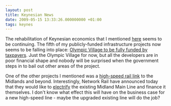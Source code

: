 ```yaml
---
layout: post
title: Keynesian News
date: 2009-05-15 13:33:26.000000000 +01:00
tags: keynes
---
```

The rehabilitation of Keynesian economics that I mentioned <a href="https://blog.dominicsayers.com/2009/01/22/which-infrastructure-projects-would-you-invest-in/" target="_blank">here</a> seems to be continuing. The fifth of my publicly-funded infrastructure projects now seems to be falling into place: <a href="https://www.guardian.co.uk/uk/2009/may/13/olympic-village-fully-nationalised" target="_blank">Olympic Village to be fully funded by taxpayers</a>. Just the Olympic Village for now, but all the developers are in poor financial shape and nobody will be surprised when the government steps in to bail out other areas of the project.

One of the other projects I mentioned was a <a href="https://www.guardian.co.uk/politics/2008/sep/29/toryconference.transport" target="_blank">high-speed rail link</a> to the Midlands and beyond. Interestingly, Network Rail have announced today that they would like to <a href="https://www.ft.com/cms/s/0/5436d8b6-40e8-11de-8f18-00144feabdc0.html" target="_blank">electrify</a> the existing Midland Main Line and finance it themselves. I don't know what effect this will have on the business case for a new high-speed line - maybe the upgraded existing line will do the job?
